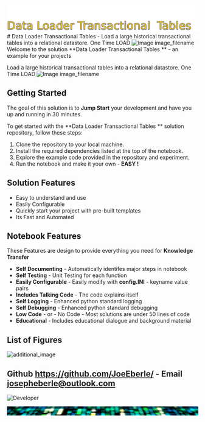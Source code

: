![Image image_filename](solution_sign.png)# Data Loader Transactional  Tables  - Load a large historical transactional tables into a relational datastore. One Time LOAD ![Image image_filename](code.png)
Welcome to the solution **Data Loader Transactional  Tables ** - an example for your projects

Load a large historical transactional tables into a relational datastore. One Time LOAD 
![Image image_filename](sample.png)
## Getting Started

The goal of this solution is to **Jump Start** your development and have you up and running in 30 minutes. 

To get started with the **Data Loader Transactional  Tables ** solution repository, follow these steps:
1. Clone the repository to your local machine.
2. Install the required dependencies listed at the top of the notebook.
3. Explore the example code provided in the repository and experiment.
4. Run the notebook and make it your own - **EASY !**
    
## Solution Features
- Easy to understand and use  
- Easily Configurable 
- Quickly start your project with pre-built templates
- Its Fast and Automated

## Notebook Features

These Features are design to provide everything you need for **Knowledge Transfer** 

- **Self Documenting** - Automatically identifes major steps in notebook 
- **Self Testing** - Unit Testing for each function
- **Easily Configurable** - Easily modify with **config.INI** - keyname value pairs
- **Includes Talking Code** - The code explains itself 
- **Self Logging** - Enhanced python standard logging   
- **Self Debugging** - Enhanced python standard debugging
- **Low Code** - or - No Code  - Most solutions are under 50 lines of code
- **Educational** - Includes educational dialogue and background material
    
## List of Figures
 ![additional_image](joe_logo.png)  <br>
    

## Github https://github.com/JoeEberle/ - Email  josepheberle@outlook.com 
    
![Developer](developer.png)

![Brand](brand.png)
    